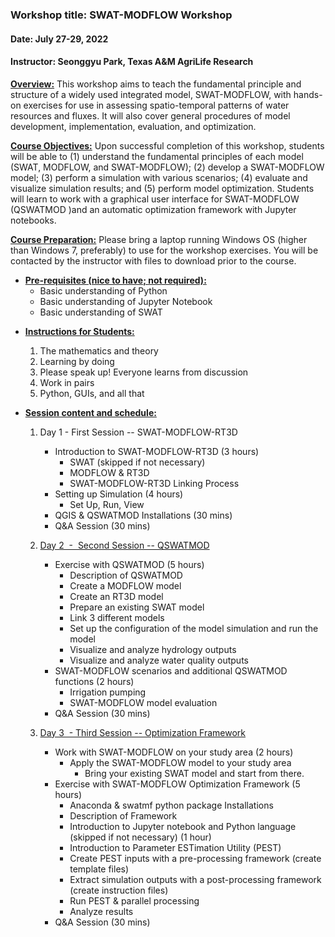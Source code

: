 ### **Workshop title:** SWAT-MODFLOW Workshop
#### **Date:** July 27-29, 2022
#### **Instructor:** Seonggyu Park, Texas A&M AgriLife Research
<u>**Overview:**</u>
This workshop aims to teach the fundamental principle and structure of a widely used integrated model, SWAT-MODFLOW, with hands-on exercises for use in assessing spatio-temporal patterns of water resources and fluxes. It will also cover general procedures of model development, implementation, evaluation, and optimization.

<u>**Course Objectives:**</u>
Upon successful completion of this workshop, students will be able to (1) understand the fundamental principles of each model (SWAT, MODFLOW, and SWAT-MODFLOW); (2) develop a SWAT-MODFLOW model; (3) perform a simulation with various scenarios; (4) evaluate and visualize simulation results; and (5) perform model optimization. Students will learn to work with a graphical user interface for SWAT-MODFLOW (QSWATMOD )and an automatic optimization framework with Jupyter notebooks.

<u>**Course Preparation:**</u>
Please bring a laptop running Windows OS (higher than Windows 7, preferably) to use for the workshop exercises. You will be contacted by the instructor with files to download prior to the course.

* <u>**Pre-requisites (nice to have; not required):**</u>
	* Basic understanding of Python
	- Basic understanding of Jupyter Notebook
	- Basic understanding of SWAT

- <u>**Instructions for Students:**</u>
	1. The mathematics and theory
	2. Learning by doing
	3. Please speak up! Everyone learns from discussion
	4. Work in pairs
	5. Python, GUIs, and all that

- <u>**Session content and schedule:**</u>
	1. Day 1 - First Session -- SWAT-MODFLOW-RT3D
		- Introduction to SWAT-MODFLOW-RT3D (3 hours)
			- SWAT (skipped if not necessary)
			- MODFLOW & RT3D
			- SWAT-MODFLOW-RT3D Linking Process
		- Setting up Simulation (4 hours)
			- Set Up, Run, View
		- QGIS & QSWATMOD Installations (30 mins)
		- Q&A Session (30 mins)

	2. [Day 2  -  Second Session -- QSWATMOD](https://github.com/spark-brc/QSWATMOD2)
		- Exercise with QSWATMOD (5 hours)
			- Description of QSWATMOD
			- Create a MODFLOW model
			- Create an RT3D model
			- Prepare an existing SWAT model
			- Link 3 different models
			- Set up the configuration of the model simulation and run the model
			- Visualize and analyze hydrology outputs
			- Visualize and analyze water quality outputs
		- SWAT-MODFLOW scenarios and additional QSWATMOD functions (2 hours)
			- Irrigation pumping
			- SWAT-MODFLOW model evaluation
		- Q&A Session (30 mins)

	3. [Day 3  - Third Session -- Optimization Framework](https://github.com/spark-brc/swatmf_pest_zon)
		- Work with SWAT-MODFLOW on your study area (2 hours)
			- Apply the SWAT-MODFLOW model to your study area
				- Bring your existing SWAT model and start from there.
		- Exercise with SWAT-MODFLOW Optimization Framework (5 hours)
			- Anaconda & swatmf python package Installations
			- Description of Framework
			- Introduction to Jupyter notebook and Python language (skipped if not necessary) (1 hour)
			- Introduction to Parameter ESTimation Utility (PEST)
			- Create PEST inputs with a pre-processing framework (create template files)
			- Extract simulation outputs with a post-processing framework (create instruction files)
			- Run PEST & parallel processing
			- Analyze results
		- Q&A Session (30 mins)